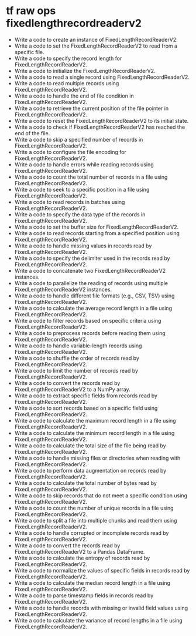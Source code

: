 # tf raw ops fixedlengthrecordreaderv2

- Write a code to create an instance of FixedLengthRecordReaderV2.
- Write a code to set the FixedLengthRecordReaderV2 to read from a specific file.
- Write a code to specify the record length for FixedLengthRecordReaderV2.
- Write a code to initialize the FixedLengthRecordReaderV2.
- Write a code to read a single record using FixedLengthRecordReaderV2.
- Write a code to read multiple records using FixedLengthRecordReaderV2.
- Write a code to handle the end of file condition in FixedLengthRecordReaderV2.
- Write a code to retrieve the current position of the file pointer in FixedLengthRecordReaderV2.
- Write a code to reset the FixedLengthRecordReaderV2 to its initial state.
- Write a code to check if FixedLengthRecordReaderV2 has reached the end of the file.
- Write a code to skip a specified number of records in FixedLengthRecordReaderV2.
- Write a code to configure the file encoding for FixedLengthRecordReaderV2.
- Write a code to handle errors while reading records using FixedLengthRecordReaderV2.
- Write a code to count the total number of records in a file using FixedLengthRecordReaderV2.
- Write a code to seek to a specific position in a file using FixedLengthRecordReaderV2.
- Write a code to read records in batches using FixedLengthRecordReaderV2.
- Write a code to specify the data type of the records in FixedLengthRecordReaderV2.
- Write a code to set the buffer size for FixedLengthRecordReaderV2.
- Write a code to read records starting from a specified position using FixedLengthRecordReaderV2.
- Write a code to handle missing values in records read by FixedLengthRecordReaderV2.
- Write a code to specify the delimiter used in the records read by FixedLengthRecordReaderV2.
- Write a code to concatenate two FixedLengthRecordReaderV2 instances.
- Write a code to parallelize the reading of records using multiple FixedLengthRecordReaderV2 instances.
- Write a code to handle different file formats (e.g., CSV, TSV) using FixedLengthRecordReaderV2.
- Write a code to calculate the average record length in a file using FixedLengthRecordReaderV2.
- Write a code to filter records based on specific criteria using FixedLengthRecordReaderV2.
- Write a code to preprocess records before reading them using FixedLengthRecordReaderV2.
- Write a code to handle variable-length records using FixedLengthRecordReaderV2.
- Write a code to shuffle the order of records read by FixedLengthRecordReaderV2.
- Write a code to limit the number of records read by FixedLengthRecordReaderV2.
- Write a code to convert the records read by FixedLengthRecordReaderV2 to a NumPy array.
- Write a code to extract specific fields from records read by FixedLengthRecordReaderV2.
- Write a code to sort records based on a specific field using FixedLengthRecordReaderV2.
- Write a code to calculate the maximum record length in a file using FixedLengthRecordReaderV2.
- Write a code to calculate the minimum record length in a file using FixedLengthRecordReaderV2.
- Write a code to calculate the total size of the file being read by FixedLengthRecordReaderV2.
- Write a code to handle missing files or directories when reading with FixedLengthRecordReaderV2.
- Write a code to perform data augmentation on records read by FixedLengthRecordReaderV2.
- Write a code to calculate the total number of bytes read by FixedLengthRecordReaderV2.
- Write a code to skip records that do not meet a specific condition using FixedLengthRecordReaderV2.
- Write a code to count the number of unique records in a file using FixedLengthRecordReaderV2.
- Write a code to split a file into multiple chunks and read them using FixedLengthRecordReaderV2.
- Write a code to handle corrupted or incomplete records read by FixedLengthRecordReaderV2.
- Write a code to convert the records read by FixedLengthRecordReaderV2 to a Pandas DataFrame.
- Write a code to calculate the entropy of records read by FixedLengthRecordReaderV2.
- Write a code to normalize the values of specific fields in records read by FixedLengthRecordReaderV2.
- Write a code to calculate the median record length in a file using FixedLengthRecordReaderV2.
- Write a code to parse timestamp fields in records read by FixedLengthRecordReaderV2.
- Write a code to handle records with missing or invalid field values using FixedLengthRecordReaderV2.
- Write a code to calculate the variance of record lengths in a file using FixedLengthRecordReaderV2.